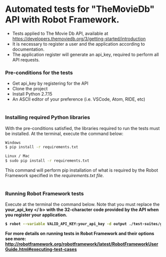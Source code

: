 # Automated tests for "TheMovieDb" API with Robot Framework.
- Tests applied to The Movie Db API, available at https://developers.themoviedb.org/3/getting-started/introduction
- It is necessary to register a user and the application according to documentation.
- The application register will generate an api_key, required to perform all API requests.

### Pre-conditions for the tests
- Get api_key by registering for the API
- Clone the project
- Install Python 2.7.15
- An ASCII editor of your preference (i.e. VSCode, Atom, RIDE, etc)</br></br> 

### Installing required Python libraries
With the pre-conditions satisfied, the libraries required to run the tests must be installed. At the terminal, execute the command below:
```sh
Windows
$ pip install -r requirements.txt
```
```sh
Linux / Mac
$ sudo pip install -r requirements.txt
```
This command will perform pip installation of what is required by the Robot Framework specified in the <i>requirements.txt file</i>.</br></br>

### Running Robot Framework tests
Execute at the terminal the command below. Note that you must replace the <b> your_api_key </ b> with the 32-character code provided by the API when you register your application.
```sh
$ robot --variable VALID_API_KEY:your_api_key -d output ./test-suites/guest-session.robot
```
For more details on running tests in Robot Framework and their options see more: http://robotframework.org/robotframework/latest/RobotFrameworkUserGuide.html#executing-test-cases
